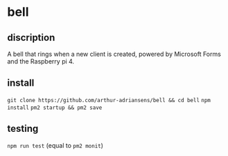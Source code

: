 <!-- @format -->

# bell

## discription

A bell that rings when a new client is created, powered by Microsoft Forms and the Raspberry pi 4.

## install

`git clone https://github.com/arthur-adriansens/bell && cd bell`
`npm install`
`pm2 startup && pm2 save`

## testing

`npm run test` (equal to `pm2 monit`)
